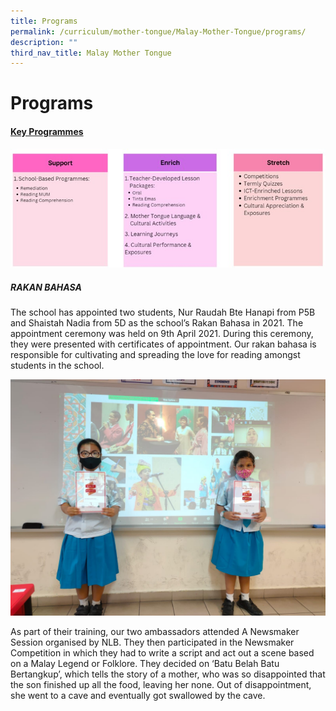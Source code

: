 ```yaml
---
title: Programs
permalink: /curriculum/mother-tongue/Malay-Mother-Tongue/programs/
description: ""
third_nav_title: Malay Mother Tongue
---
```

# **Programs**

#### <u>Key Programmes</u>

![](/images/Curriculum/Mother%20Tongue/Malay/MalayKeyProgrammes.jpg)

##### <i>RAKAN BAHASA</i>
The school has appointed two students, Nur Raudah Bte Hanapi from P5B and Shaistah Nadia from 5D as the school’s Rakan Bahasa in 2021. The appointment ceremony was held on 9th April 2021. During this ceremony, they were presented with certificates of appointment. Our rakan bahasa is responsible for cultivating and spreading the love for reading amongst students in the school.


![](/images/Malay%20MT%204.jpg)

As part of their training, our two ambassadors attended A Newsmaker Session organised by NLB. They then participated in the Newsmaker Competition in which they had to write a script and act out a scene based on a Malay Legend or Folklore. They decided on ‘Batu Belah Batu Bertangkup’, which tells the story of a mother, who was so disappointed that the son finished up all the food, leaving her none. Out of disappointment, she went to a cave and eventually got swallowed by the cave.